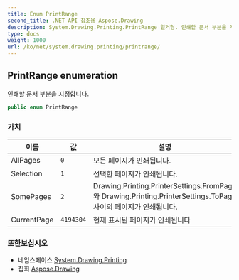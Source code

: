 ```yaml
---
title: Enum PrintRange
second_title: .NET API 참조용 Aspose.Drawing
description: System.Drawing.Printing.PrintRange 열거형. 인쇄할 문서 부분을 지정합니다.
type: docs
weight: 1000
url: /ko/net/system.drawing.printing/printrange/
---
```

## PrintRange enumeration

인쇄할 문서 부분을 지정합니다.

```csharp
public enum PrintRange
```

### 가치

| 이름 | 값 | 설명 |
| --- | --- | --- |
| AllPages | `0` | 모든 페이지가 인쇄됩니다. |
| Selection | `1` | 선택한 페이지가 인쇄됩니다. |
| SomePages | `2` | Drawing.Printing.PrinterSettings.FromPage와 Drawing.Printing.PrinterSettings.ToPage 사이의 페이지가 인쇄됩니다. |
| CurrentPage | `4194304` | 현재 표시된 페이지가 인쇄됩니다 |

### 또한보십시오

* 네임스페이스 [System.Drawing.Printing](../../system.drawing.printing/)
* 집회 [Aspose.Drawing](../../)


